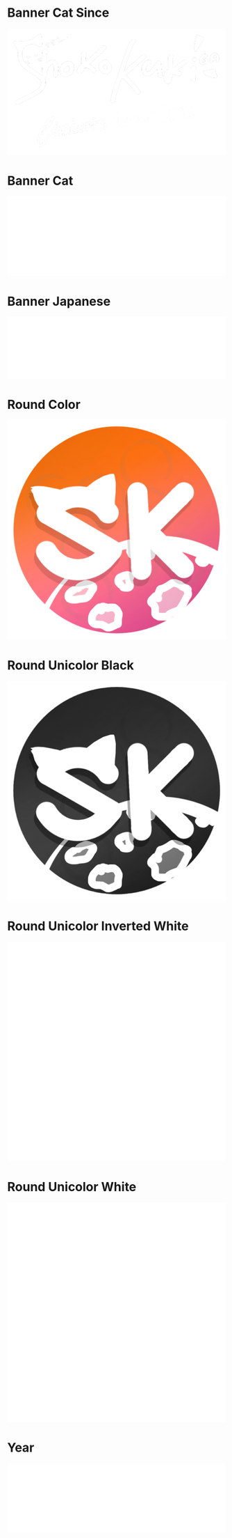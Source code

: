 # Banner Cat Since
![](banner-cat-since.png?raw=true)

# Banner Cat
![](banner-cat.png?raw=true)

# Banner Japanese
![](banner-japanese.png?raw=true)

# Round Color
![](round-color.png?raw=true)

# Round Unicolor Black
![](round-unicolor-black.png?raw=true)

# Round Unicolor Inverted White
![](round-unicolor-inverted-white.png?raw=true)

# Round Unicolor White
![](round-unicolor-white.png?raw=true)

# Year
![](year.png?raw=true)
